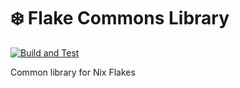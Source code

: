 # :snowflake: Flake Commons Library

[![Build and Test][ci-badge]][ci]

Common library for Nix Flakes

[ci]: https://github.com/christianharke/flake-commons/actions/workflows/ci.yml
[ci-badge]: https://github.com/christianharke/flake-commons/actions/workflows/ci.yml/badge.svg
